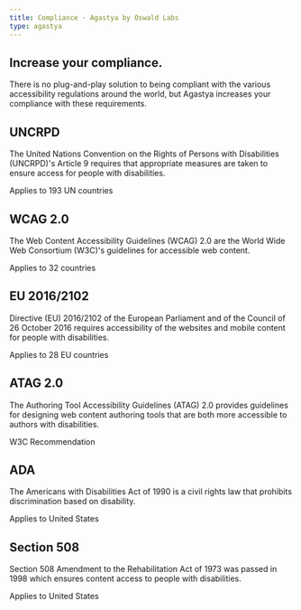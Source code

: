 ```yaml
---
title: Compliance · Agastya by Oswald Labs
type: agastya
---
```


<section class="hero pb-5">
	<div class="container">
		<div class="row">
			<div class="col-md-6">
				<h1>Increase your compliance.</h1>
				<p class="intro-para">There is no plug-and-play solution to being compliant with the various accessibility regulations around the world, but Agastya increases your compliance with these requirements.</p>
			</div>
		</div>
	</div>
</section>
<section>
	<div class="container">
		<div class="row">
			<div class="col-md-6 mb-5">
				<h2 class="subheading">UNCRPD</h2>
				<p>The United Nations Convention on the Rights of Persons with Disabilities (UNCRPD)'s Article 9 requires that appropriate measures are taken to ensure access for people with disabilities.</p>
				<p class="text-muted">Applies to 193 UN countries</p>
			</div>
			<div class="col-md-6 mb-5">
				<h2 class="subheading">WCAG 2.0</h2>
				<p>The Web Content Accessibility Guidelines (WCAG) 2.0 are the World Wide Web Consortium (W3C)'s guidelines for accessible web content.</p>
				<p class="text-muted">Applies to 32 countries</p>
			</div>
			<div class="col-md-6 mb-5">
				<h2 class="subheading">EU 2016/2102</h2>
				<p>Directive (EU) 2016/2102 of the European Parliament and of the Council of 26 October 2016 requires accessibility of the websites and mobile content for people with disabilities.</p>
				<p class="text-muted">Applies to 28 EU countries</p>
			</div>
			<div class="col-md-6 mb-5">
				<h2 class="subheading">ATAG 2.0</h2>
				<p>The Authoring Tool Accessibility Guidelines (ATAG) 2.0 provides guidelines for designing web content authoring tools that are both more accessible to authors with disabilities.</p>
				<p class="text-muted">W3C Recommendation</p>
			</div>
			<div class="col-md-6 mb-5">
				<h2 class="subheading">ADA</h2>
				<p>The Americans with Disabilities Act of 1990 is a civil rights law that prohibits discrimination based on disability.</p>
				<p class="text-muted">Applies to United States</p>
			</div>
			<div class="col-md-6 mb-5">
				<h2 class="subheading">Section 508</h2>
				<p>Section 508 Amendment to the Rehabilitation Act of 1973 was passed in 1998 which ensures content access to people with disabilities.</p>
				<p class="text-muted">Applies to United States</p>
			</div>
		</div>
	</div>
</section>